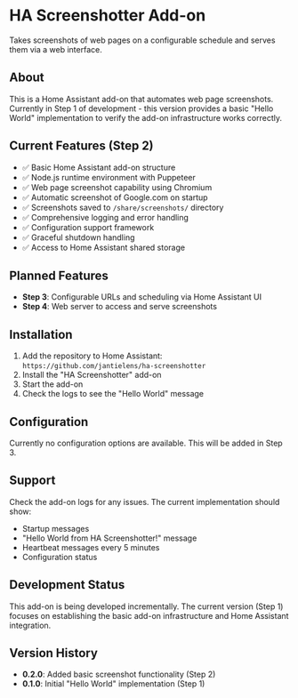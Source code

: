# HA Screenshotter Add-on

Takes screenshots of web pages on a configurable schedule and serves them via a web interface.

## About

This is a Home Assistant add-on that automates web page screenshots. Currently in Step 1 of development - this version provides a basic "Hello World" implementation to verify the add-on infrastructure works correctly.

## Current Features (Step 2)

- ✅ Basic Home Assistant add-on structure
- ✅ Node.js runtime environment with Puppeteer
- ✅ Web page screenshot capability using Chromium
- ✅ Automatic screenshot of Google.com on startup
- ✅ Screenshots saved to `/share/screenshots/` directory
- ✅ Comprehensive logging and error handling
- ✅ Configuration support framework
- ✅ Graceful shutdown handling
- ✅ Access to Home Assistant shared storage

## Planned Features

- **Step 3**: Configurable URLs and scheduling via Home Assistant UI
- **Step 4**: Web server to access and serve screenshots

## Installation

1. Add the repository to Home Assistant: `https://github.com/jantielens/ha-screenshotter`
2. Install the "HA Screenshotter" add-on
3. Start the add-on
4. Check the logs to see the "Hello World" message

## Configuration

Currently no configuration options are available. This will be added in Step 3.

## Support

Check the add-on logs for any issues. The current implementation should show:
- Startup messages
- "Hello World from HA Screenshotter!" message
- Heartbeat messages every 5 minutes
- Configuration status

## Development Status

This add-on is being developed incrementally. The current version (Step 1) focuses on establishing the basic add-on infrastructure and Home Assistant integration.

## Version History

- **0.2.0**: Added basic screenshot functionality (Step 2)
- **0.1.0**: Initial "Hello World" implementation (Step 1)